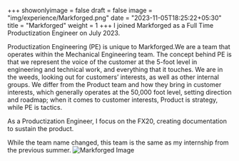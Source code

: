 +++
showonlyimage = false
draft = false
image = "img/experience/Markforged.png"
date = "2023-11-05T18:25:22+05:30"
title = "Markforged"
weight = 1
+++
I joined Markforged as a Full Time Productization Engineer on July 2023. 
<!--more-->

Productization Engineering (PE) is unique to Markforged.We are a team that operates within the Mechanical Engineering team. The concept behind PE is that we represent the voice of the customer at the 5-foot level in engineering and technical work, and everything that it touches. We are in the weeds, looking out for customers’ interests, as well as other internal groups. We differ from the Product team and how they bring in customer interests, which generally operates at the 50,000 foot level, setting direction and roadmap; when it comes to customer interests, Product is strategy, while PE is tactics.

As a Productization Engineer, I focus on the FX20, creating documentation to sustain the product. 

While the team name changed, this team is the same as my internship from the previous summer. 
![Markforged  Image][1]

[1]: /img/experience/Markforgedjump.jpg